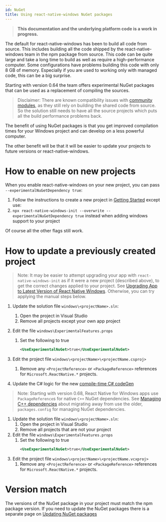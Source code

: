 ```yaml
---
id: NuGet
title: Using react-native-windows NuGet packages
---
```


>**This documentation and the underlying platform code is a work in progress.**

The default for react-native-windows has been to build all code from source. This includes building all the code shipped by the react-native-windows team in the npm package from source. This code can be quite large and take a long time to build as well as require a high-performance computer. Some configurations have problems building this code with only 8 GB of memory. Especially if you are used to working only with managed code, this can be a big surprise.

Starting with version 0.64 the team offers experimental NuGet packages that can be used as a replacement of compiling the sources.

> Disclaimer: There are known compatibility issues with [community modules](supported-community-modules.md), as they still rely on building the shared code from source. So the solution still needs to have all the source projects which puts all the build performance problems back.

The benefit of using NuGet packages is that you get improved compilation times for your Windows project and can develop on a less powerful computer.

The other benefit will be that it will be easier to update your projects to future versions or react-native-windows.

# How to enable on new projects
When you enable react-native-windows on your new project, you can pass `--experimentalNuGetDependency true`:

1. Follow the instructions to create a new project in [Getting Started](getting-started.md) except use:
1. `npx react-native-windows-init --overwrite --experimentalNuGetDependency true` instead when adding windows support to your project

Of course all the other flags still work.

# How to update a previously created project

> Note: It may be easier to attempt upgrading your app with `react-native-windows-init` as if it were a new project (described above), to get the correct changes applied to your project. See [Upgrading App to Latest Version of React Native Windows](upgrade-app.md). Otherwise, you can try applying the manual steps below.

<!--DOCUSAURUS_CODE_TABS-->
<!--C# projects-->
1. Update the solution file `windows\<projectName>.sln`:
   1. Open the project in Visual Studio
   1. Remove all projects except your own app project
1. Edit the file `windows\ExperimentalFeatures.props`
   1. Set the following to true
      ```xml
      <UseExperimentalNuGet>true</UseExperimentalNuGet>
      ```
1. Edit the project file `windows\<projectName>\<projectName.csproj>`
   1. Remove any `<ProjectReference>` or `<PackageReference>` references for `Microsoft.ReactNative.*` projects.

1. Update the C# logic for the new [compile-time C# codeGen](native-modules-csharp-codegen.md)

<!--C++ projects-->
> Note: Starting with version 0.68, React Native for Windows apps use `PackageReference`s for native `C++` NuGet dependencies. See [Managing C++ dependencies](managing-cpp-deps.md) about migrating away from use the older, `packages.config` for managing NuGet dependencies.

1. Update the solution file `windows\<projectName>.sln`:
   1. Open the project in Visual Studio
   1. Remove all projects that are not your project
1. Edit the file `windows\ExperimentalFeatures.props`
   1. Set the following to true
      ```xml
      <UseExperimentalNuGet>true</UseExperimentalNuGet>
      ```
1. Edit the project file `windows\<projectName>\<projectName.vcxproj>`
   1. Remove any `<ProjectReference>` or `<PackageReference>` references for `Microsoft.ReactNative.*` projects.

<!--END_DOCUSAURUS_CODE_TABS-->

# Version match
The versions of the NuGet package in your project must match the npm package version. If you need to update the NuGet packages there is a separate page on [Updating NuGet packages](nuget-update.md)
